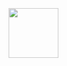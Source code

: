 <div id="header" align="center">
  <img src="[https://media.giphy.com/media/M9gbBd9nbDrOTu1Mqx/giphy.gif](https://media.giphy.com/media/v1.Y2lkPTc5MGI3NjExMmJydmJsZDdtem10d2gwa25zNGV0cjRwaWJsaWhya2t6amVxd3o2ciZlcD12MV9pbnRlcm5hbF9naWZfYnlfaWQmY3Q9Zw/bGgsc5mWoryfgKBx1u/giphy.gif)https://media.giphy.com/media/v1.Y2lkPTc5MGI3NjExMmJydmJsZDdtem10d2gwa25zNGV0cjRwaWJsaWhya2t6amVxd3o2ciZlcD12MV9pbnRlcm5hbF9naWZfYnlfaWQmY3Q9Zw/bGgsc5mWoryfgKBx1u/giphy.gif" width="100"/>
</div>
